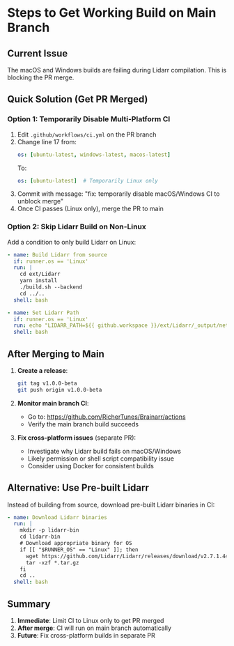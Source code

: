 # Steps to Get Working Build on Main Branch

## Current Issue
The macOS and Windows builds are failing during Lidarr compilation. This is blocking the PR merge.

## Quick Solution (Get PR Merged)

### Option 1: Temporarily Disable Multi-Platform CI
1. Edit `.github/workflows/ci.yml` on the PR branch
2. Change line 17 from:
   ```yaml
   os: [ubuntu-latest, windows-latest, macos-latest]
   ```
   To:
   ```yaml
   os: [ubuntu-latest]  # Temporarily Linux only
   ```
3. Commit with message: "fix: temporarily disable macOS/Windows CI to unblock merge"
4. Once CI passes (Linux only), merge the PR to main

### Option 2: Skip Lidarr Build on Non-Linux
Add a condition to only build Lidarr on Linux:
```yaml
- name: Build Lidarr from source
  if: runner.os == 'Linux'
  run: |
    cd ext/Lidarr
    yarn install
    ./build.sh --backend
    cd ../..
  shell: bash

- name: Set Lidarr Path
  if: runner.os == 'Linux'
  run: echo "LIDARR_PATH=${{ github.workspace }}/ext/Lidarr/_output/net6.0" >> $GITHUB_ENV
  shell: bash
```

## After Merging to Main

1. **Create a release**:
   ```bash
   git tag v1.0.0-beta
   git push origin v1.0.0-beta
   ```

2. **Monitor main branch CI**:
   - Go to: https://github.com/RicherTunes/Brainarr/actions
   - Verify the main branch build succeeds

3. **Fix cross-platform issues** (separate PR):
   - Investigate why Lidarr build fails on macOS/Windows
   - Likely permission or shell script compatibility issue
   - Consider using Docker for consistent builds

## Alternative: Use Pre-built Lidarr
Instead of building from source, download pre-built Lidarr binaries in CI:
```yaml
- name: Download Lidarr binaries
  run: |
    mkdir -p lidarr-bin
    cd lidarr-bin
    # Download appropriate binary for OS
    if [[ "$RUNNER_OS" == "Linux" ]]; then
      wget https://github.com/Lidarr/Lidarr/releases/download/v2.7.1.4417/Lidarr.master.2.7.1.4417.linux-core-x64.tar.gz
      tar -xzf *.tar.gz
    fi
    cd ..
  shell: bash
```

## Summary
1. **Immediate**: Limit CI to Linux only to get PR merged
2. **After merge**: CI will run on main branch automatically
3. **Future**: Fix cross-platform builds in separate PR